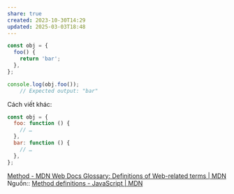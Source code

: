 ```yaml
---
share: true
created: 2023-10-30T14:29
updated: 2025-03-03T18:48
---
```

```js
const obj = {
  foo() {
    return 'bar';
  },
};

console.log(obj.foo());
	// Expected output: "bar"
```
Cách viết khác:
```js
const obj = {
  foo: function () {
    // …
  },
  bar: function () {
    // …
  },
};

```
[Method - MDN Web Docs Glossary: Definitions of Web-related terms | MDN](https://developer.mozilla.org/en-US/docs/Glossary/Method)
Nguồn:: [Method definitions - JavaScript | MDN](https://developer.mozilla.org/en-US/docs/Web/JavaScript/Reference/Functions/Method_definitions)
